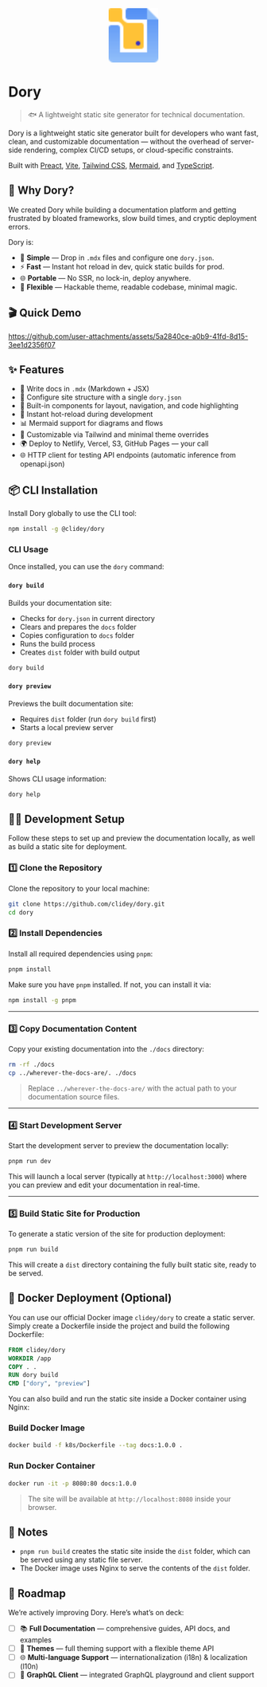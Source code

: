 <div align="center">
  <img src="./assets/logo.svg" alt="Dory Logo" width="100" />
</div>

# Dory

> 🐟 A lightweight static site generator for technical documentation.

Dory is a lightweight static site generator built for developers who want fast, clean, and customizable documentation — without the overhead of server-side rendering, complex CI/CD setups, or cloud-specific constraints.

Built with [Preact](https://preactjs.com/), [Vite](https://vitejs.dev/), [Tailwind CSS](https://tailwindcss.com/), [Mermaid](https://mermaid.js.org/), and [TypeScript](https://www.typescriptlang.org/).


## 🚀 Why Dory?

We created Dory while building a documentation platform and getting frustrated by bloated frameworks, slow build times, and cryptic deployment errors.

Dory is:

- 🧠 **Simple** — Drop in `.mdx` files and configure one `dory.json`.
- ⚡ **Fast** — Instant hot reload in dev, quick static builds for prod.
- 🌐 **Portable** — No SSR, no lock-in, deploy anywhere.
- 🧩 **Flexible** — Hackable theme, readable codebase, minimal magic.


## 🎬 Quick Demo

https://github.com/user-attachments/assets/5a2840ce-a0b9-41fd-8d15-3ee1d2356f07

## ✨ Features

- 📄 Write docs in `.mdx` (Markdown + JSX)
- 🧭 Configure site structure with a single `dory.json`
- 🧪 Built-in components for layout, navigation, and code highlighting
- 🔁 Instant hot-reload during development
- 📊 Mermaid support for diagrams and flows
- 🎨 Customizable via Tailwind and minimal theme overrides
- 🌍 Deploy to Netlify, Vercel, S3, GitHub Pages — your call
- 🌐 HTTP client for testing API endpoints (automatic inference from openapi.json)


## 📦 CLI Installation

Install Dory globally to use the CLI tool:

```bash
npm install -g @clidey/dory
```

### CLI Usage

Once installed, you can use the `dory` command:

#### `dory build`
Builds your documentation site:
- Checks for `dory.json` in current directory
- Clears and prepares the `docs` folder
- Copies configuration to `docs` folder
- Runs the build process
- Creates `dist` folder with build output

```bash
dory build
```

#### `dory preview`
Previews the built documentation site:
- Requires `dist` folder (run `dory build` first)
- Starts a local preview server

```bash
dory preview
```

#### `dory help`
Shows CLI usage information:

```bash
dory help
```


## 🧑‍💻 Development Setup

Follow these steps to set up and preview the documentation locally, as well as build a static site for deployment.

### 1️⃣ Clone the Repository

Clone the repository to your local machine:

```bash
git clone https://github.com/clidey/dory.git
cd dory
````


### 2️⃣ Install Dependencies

Install all required dependencies using `pnpm`:

```bash
pnpm install
```

Make sure you have `pnpm` installed. If not, you can install it via:

```bash
npm install -g pnpm
```

---

### 3️⃣ Copy Documentation Content

Copy your existing documentation into the `./docs` directory:

```bash
rm -rf ./docs
cp ../wherever-the-docs-are/. ./docs
```

> Replace `../wherever-the-docs-are/` with the actual path to your documentation source files.

---

### 4️⃣ Start Development Server

Start the development server to preview the documentation locally:

```bash
pnpm run dev
```

This will launch a local server (typically at `http://localhost:3000`) where you can preview and edit your documentation in real-time.

---

### 5️⃣ Build Static Site for Production

To generate a static version of the site for production deployment:

```bash
pnpm run build
```

This will create a `dist` directory containing the fully built static site, ready to be served.


## 🐳 Docker Deployment (Optional)

You can use our official Docker image `clidey/dory` to create a static server. Simply create a Dockerfile inside the project and build the following Dockerfile:

```dockerfile
FROM clidey/dory
WORKDIR /app
COPY . .
RUN dory build
CMD ["dory", "preview"]
```

You can also build and run the static site inside a Docker container using Nginx:

### Build Docker Image

```bash
docker build -f k8s/Dockerfile --tag docs:1.0.0 .
```

### Run Docker Container

```bash
docker run -it -p 8080:80 docs:1.0.0
```

> The site will be available at `http://localhost:8080` inside your browser.

## 📂 Notes

* `pnpm run build` creates the static site inside the `dist` folder, which can be served using any static file server.
* The Docker image uses Nginx to serve the contents of the `dist` folder.


## 🔮 Roadmap

We’re actively improving Dory. Here’s what’s on deck:

* [ ] 📚 **Full Documentation** — comprehensive guides, API docs, and examples
* [ ] 🎨 **Themes** — full theming support with a flexible theme API
* [ ] 🌐 **Multi-language Support** — internationalization (i18n) & localization (l10n)
* [ ] 🚀 **GraphQL Client** — integrated GraphQL playground and client support
